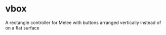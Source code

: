 # vbox
A rectangle controller for Melee with buttons arranged vertically instead of on a flat surface
